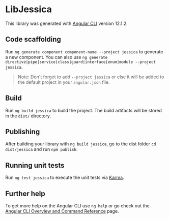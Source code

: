 # LibJessica

This library was generated with [Angular CLI](https://github.com/angular/angular-cli) version 12.1.2.

## Code scaffolding

Run `ng generate component component-name --project jessica` to generate a new component. You can also use `ng generate directive|pipe|service|class|guard|interface|enum|module --project jessica`.

> Note: Don't forget to add `--project jessica` or else it will be added to the default project in your `angular.json` file.

## Build

Run `ng build jessica` to build the project. The build artifacts will be stored in the `dist/` directory.

## Publishing

After building your library with `ng build jessica`, go to the dist folder `cd dist/jessica` and run `npm publish`.

## Running unit tests

Run `ng test jessica` to execute the unit tests via [Karma](https://karma-runner.github.io).

## Further help

To get more help on the Angular CLI use `ng help` or go check out the [Angular CLI Overview and Command Reference](https://angular.io/cli) page.
